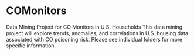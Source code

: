 # COMonitors
Data Mining Project for CO Monitors in U.S. Households
This data mining project will explore trends, anomalies, and correlations in U.S. housing data associated with CO poisoning risk. Please see individual folders for more specific information.
